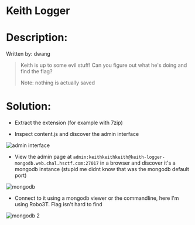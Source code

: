 # Keith Logger

# Description:
Written by: dwang

> Keith is up to some evil stuff! Can you figure out what he's doing and find the flag?
>
> Note: nothing is actually saved

# Solution:

- Extract the extension (for example with 7zip)

- Inspect content.js and discover the admin interface

![admin interface](https://i.imgur.com/Pucq0FC.png)

- View the admin page at `admin:keithkeithkeith@keith-logger-mongodb.web.chal.hsctf.com:27017` in a browser and discover it's a mongodb instance (stupid me didnt know that was the mongodb default port)

![mongodb](https://i.imgur.com/OjgvjEs.png)

- Connect to it using a mongodb viewer or the commandline, here I'm using Robo3T. Flag isn't hard to find

![mongodb 2](https://i.imgur.com/nFZ0mKm.png)

